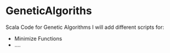 # GeneticAlgoriths
Scala Code for Genetic Algorithms
I will add different scripts for:
* Minimize Functions
* ....
